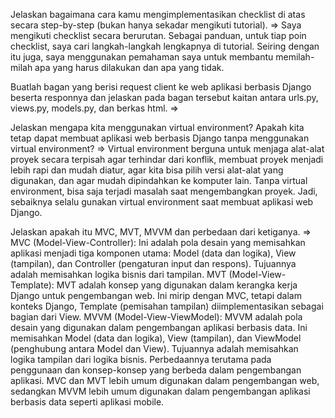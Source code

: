 Jelaskan bagaimana cara kamu mengimplementasikan checklist di atas secara step-by-step (bukan hanya sekadar mengikuti tutorial).
=> Saya mengikuti checklist secara berurutan. Sebagai panduan, untuk tiap poin checklist, saya cari langkah-langkah lengkapnya di tutorial. Seiring dengan itu juga, saya menggunakan 
   pemahaman saya untuk membantu memilah-milah apa yang harus dilakukan dan apa yang tidak.

Buatlah bagan yang berisi request client ke web aplikasi berbasis Django beserta responnya dan jelaskan pada bagan tersebut kaitan antara urls.py, views.py, models.py, dan berkas html.
=>

Jelaskan mengapa kita menggunakan virtual environment? Apakah kita tetap dapat membuat aplikasi web berbasis Django tanpa menggunakan virtual environment?
=> Virtual environment berguna untuk menjaga alat-alat proyek secara terpisah agar terhindar dari konflik, membuat proyek menjadi lebih rapi dan mudah diatur, agar kita bisa pilih versi 
  alat-alat yang digunakan, dan agar mudah dipindahkan ke komputer lain. Tanpa virtual environment, bisa saja terjadi masalah saat mengembangkan proyek. Jadi, sebaiknya selalu gunakan 
  virtual environment saat membuat aplikasi web Django.

Jelaskan apakah itu MVC, MVT, MVVM dan perbedaan dari ketiganya.
=> MVC (Model-View-Controller): Ini adalah pola desain yang memisahkan aplikasi menjadi tiga komponen utama: Model (data dan logika), View (tampilan), dan Controller (pengaturan input 
   dan respons). Tujuannya adalah memisahkan logika bisnis dari tampilan.
   MVT (Model-View-Template): MVT adalah konsep yang digunakan dalam kerangka kerja Django untuk pengembangan web. Ini mirip dengan MVC, tetapi dalam konteks Django, Template (pemisahan 
   tampilan) diimplementasikan sebagai bagian dari View.
   MVVM (Model-View-ViewModel): MVVM adalah pola desain yang digunakan dalam pengembangan aplikasi berbasis data. Ini memisahkan Model (data dan logika), View (tampilan), dan ViewModel 
   (penghubung antara Model dan View). Tujuannya adalah memisahkan logika tampilan dari logika bisnis.
   Perbedaannya terutama pada penggunaan dan konsep-konsep yang berbeda dalam pengembangan aplikasi. MVC dan MVT lebih umum digunakan dalam pengembangan web, sedangkan MVVM lebih umum 
   digunakan dalam pengembangan aplikasi berbasis data seperti aplikasi mobile.

